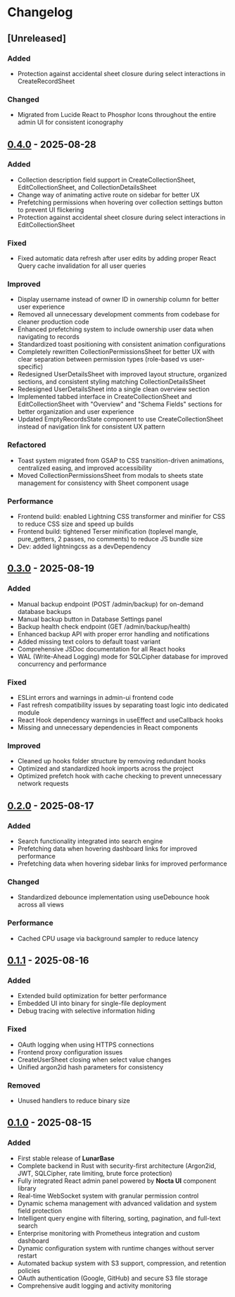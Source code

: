 # Changelog

## [Unreleased]

### Added
- Protection against accidental sheet closure during select interactions in CreateRecordSheet

### Changed
- Migrated from Lucide React to Phosphor Icons throughout the entire admin UI for consistent iconography

## [0.4.0][0.4.0] - 2025-08-28

### Added
- Collection description field support in CreateCollectionSheet, EditCollectionSheet, and CollectionDetailsSheet
- Change way of animating active route on sidebar for better UX
- Prefetching permissions when hovering over collection settings button to prevent UI flickering
- Protection against accidental sheet closure during select interactions in EditCollectionSheet

### Fixed
- Fixed automatic data refresh after user edits by adding proper React Query cache invalidation for all user queries

### Improved
- Display username instead of owner ID in ownership column for better user experience
- Removed all unnecessary development comments from codebase for cleaner production code
- Enhanced prefetching system to include ownership user data when navigating to records
- Standardized toast positioning with consistent animation configurations
- Completely rewritten CollectionPermissionsSheet for better UX with clear separation between permission types (role-based vs user-specific)
- Redesigned UserDetailsSheet with improved layout structure, organized sections, and consistent styling matching CollectionDetailsSheet
- Redesigned UserDetailsSheet into a single clean overview section
- Implemented tabbed interface in CreateCollectionSheet and EditCollectionSheet with "Overview" and "Schema Fields" sections for better organization and user experience
- Updated EmptyRecordsState component to use CreateCollectionSheet instead of navigation link for consistent UX pattern

### Refactored
- Toast system migrated from GSAP to CSS transition-driven animations, centralized easing, and improved accessibility
- Moved CollectionPermissionsSheet from modals to sheets state management for consistency with Sheet component usage

### Performance
- Frontend build: enabled Lightning CSS transformer and minifier for CSS to reduce CSS size and speed up builds
- Frontend build: tightened Terser minification (toplevel mangle, pure_getters, 2 passes, no comments) to reduce JS bundle size
- Dev: added lightningcss as a devDependency

## [0.3.0][0.3.0] - 2025-08-19

### Added
- Manual backup endpoint (POST /admin/backup) for on-demand database backups
- Manual backup button in Database Settings panel
- Backup health check endpoint (GET /admin/backup/health)
- Enhanced backup API with proper error handling and notifications
- Added missing text colors to default toast variant
- Comprehensive JSDoc documentation for all React hooks
- WAL (Write-Ahead Logging) mode for SQLCipher database for improved concurrency and performance

### Fixed
- ESLint errors and warnings in admin-ui frontend code
- Fast refresh compatibility issues by separating toast logic into dedicated module
- React Hook dependency warnings in useEffect and useCallback hooks
- Missing and unnecessary dependencies in React components

### Improved
- Cleaned up hooks folder structure by removing redundant hooks
- Optimized and standardized hook imports across the project
- Optimized prefetch hook with cache checking to prevent unnecessary network requests

## [0.2.0][0.2.0] - 2025-08-17

### Added
- Search functionality integrated into search engine
- Prefetching data when hovering dashboard links for improved performance
- Prefetching data when hovering sidebar links for improved performance

### Changed
- Standardized debounce implementation using useDebounce hook across all views

### Performance
- Cached CPU usage via background sampler to reduce latency

## [0.1.1][0.1.1] - 2025-08-16

### Added
- Extended build optimization for better performance
- Embedded UI into binary for single-file deployment
- Debug tracing with selective information hiding

### Fixed
- OAuth logging when using HTTPS connections
- Frontend proxy configuration issues
- CreateUserSheet closing when select value changes
- Unified argon2id hash parameters for consistency

### Removed
- Unused handlers to reduce binary size

## [0.1.0][0.1.0] - 2025-08-15

### Added

- First stable release of **LunarBase** 
- Complete backend in Rust with security-first architecture (Argon2id, JWT, SQLCipher, rate limiting, brute force protection)
- Fully integrated React admin panel powered by **Nocta UI** component library
- Real-time WebSocket system with granular permission control
- Dynamic schema management with advanced validation and system field protection
- Intelligent query engine with filtering, sorting, pagination, and full-text search
- Enterprise monitoring with Prometheus integration and custom dashboard
- Dynamic configuration system with runtime changes without server restart
- Automated backup system with S3 support, compression, and retention policies
- OAuth authentication (Google, GitHub) and secure S3 file storage
- Comprehensive audit logging and activity monitoring


[0.4.0]: https://github.com/66HEX/lunarbase/releases/tag/v0.4.0
[0.3.0]: https://github.com/66HEX/lunarbase/releases/tag/v0.3.0
[0.2.0]: https://github.com/66HEX/lunarbase/releases/tag/v0.2.0
[0.1.1]: https://github.com/66HEX/lunarbase/releases/tag/v0.1.1
[0.1.0]: https://github.com/66HEX/lunarbase/releases/tag/v0.1.0
